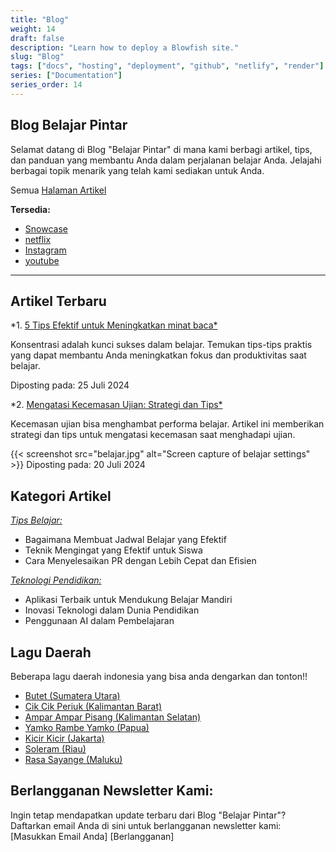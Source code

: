 ```yaml
---
title: "Blog"
weight: 14
draft: false
description: "Learn how to deploy a Blowfish site."
slug: "Blog"
tags: ["docs", "hosting", "deployment", "github", "netlify", "render"]
series: ["Documentation"]
series_order: 14
---
```


## Blog Belajar Pintar

Selamat datang di Blog "Belajar Pintar" di mana kami berbagi artikel, tips, dan panduan yang membantu Anda dalam perjalanan belajar Anda. Jelajahi berbagai topik menarik yang telah kami sediakan untuk Anda.

Semua [Halaman Artikel](http://localhost:1313/examples/) 


**Tersedia:**

- [Snowcase](http://localhost:1313/examples/)
- [netflix](https://www.netflix.com/id/)
- [Instagram](https://www.instagram.com/rifh4_khsn?igsh=c3lucWg3cWJqcjdi)
- [youtube](https://www.youtube.com/)

---



## Artikel Terbaru

*1. [5 Tips Efektif untuk Meningkatkan minat baca*](http://localhost:1313/examples/post/tips)

   Konsentrasi adalah kunci sukses dalam belajar. Temukan tips-tips praktis yang dapat membantu Anda meningkatkan fokus dan produktivitas saat belajar.

   Diposting pada: 25 Juli 2024


*2. [Mengatasi Kecemasan Ujian: Strategi dan Tips*](http://localhost:1313/examples/post/tips2)

   Kecemasan ujian bisa menghambat performa belajar. Artikel ini memberikan strategi dan tips untuk mengatasi kecemasan saat menghadapi ujian.

   

{{< screenshot src="belajar.jpg" alt="Screen capture of belajar settings" >}}
Diposting pada: 20 Juli 2024








## Kategori Artikel

[*Tips Belajar:*](http://localhost:1313/examples/post/tips3)
   - Bagaimana Membuat Jadwal Belajar yang Efektif
   - Teknik Mengingat yang Efektif untuk Siswa
   - Cara Menyelesaikan PR dengan Lebih Cepat dan Efisien


[*Teknologi Pendidikan:*](http://localhost:1313/examples/post/tips4)
   - Aplikasi Terbaik untuk Mendukung Belajar Mandiri
   - Inovasi Teknologi dalam Dunia Pendidikan
   - Penggunaan AI dalam Pembelajaran





## Lagu Daerah

Beberapa lagu daerah indonesia yang bisa anda dengarkan dan tonton!!


- [Butet (Sumatera Utara)](https://youtu.be/Jdhkdje7WBQ?si=XFzTOEvPbBQwkjWL) 
- [Cik Cik Periuk (Kalimantan Barat)](https://youtu.be/HFaT5PbsXCU?si=zrNjtzCNaGc03d5x) 
- [Ampar Ampar Pisang (Kalimantan Selatan)](https://youtu.be/fla7fAk66AI?si=mByneSJzpcWhijg5)  
- [Yamko Rambe Yamko (Papua)](https://youtu.be/cQJDGU7ygxo?si=NNRG1lotT0PfJb3R)  
- [Kicir Kicir (Jakarta)](https://youtu.be/DjOjWd8ev90?si=U3EMxi_UN09fhgkv)  
- [Soleram (Riau)](https://youtu.be/JS8C4Cfm0rE?si=_kmJuAqXpkpCyekE)  
- [Rasa Sayange (Maluku)](https://youtu.be/PUwNcskeVpI?si=LpXEfcpvDHI5PuxK)  




## Berlangganan Newsletter Kami:


Ingin tetap mendapatkan update terbaru dari Blog "Belajar Pintar"? Daftarkan email Anda di sini untuk berlangganan newsletter kami:
[Masukkan Email Anda] [Berlangganan]
